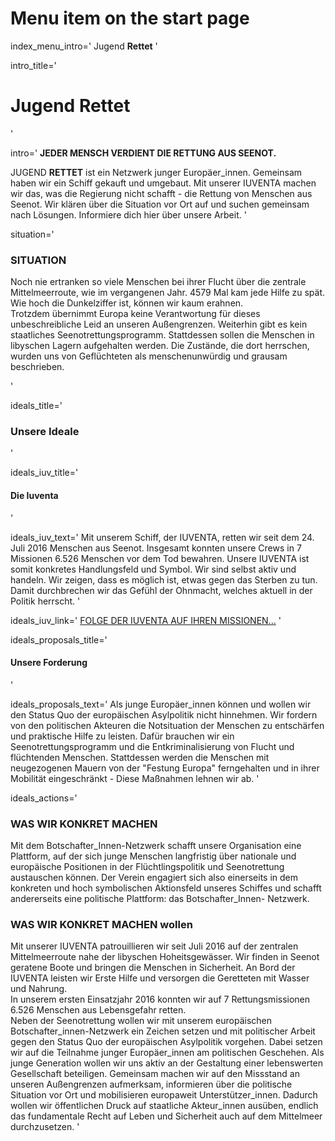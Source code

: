 # Menu item on the start page
index_menu_intro='
Jugend **Rettet**
'

intro_title='
# Jugend **Rettet**
'

intro='
**JEDER MENSCH VERDIENT DIE RETTUNG AUS SEENOT.**

JUGEND **RETTET** ist ein Netzwerk junger Europäer_innen. Gemeinsam haben wir ein Schiff gekauft und umgebaut. Mit unserer IUVENTA machen wir das, was die Regierung nicht schafft - die Rettung von Menschen aus Seenot. 
Wir klären über die Situation vor Ort auf und suchen gemeinsam nach Lösungen. Informiere dich hier über unsere Arbeit.
'

situation='
### SITUATION

Noch nie ertranken so viele Menschen bei ihrer Flucht über die zentrale Mittelmeerroute, wie im vergangenen Jahr. 4579 Mal kam jede Hilfe zu spät.  
Wie hoch die Dunkelziffer ist, können wir kaum erahnen.  
Trotzdem übernimmt Europa keine Verantwortung für dieses unbeschreibliche Leid an unseren Außengrenzen. Weiterhin gibt es kein staatliches Seenotrettungsprogramm. Stattdessen sollen die Menschen in libyschen Lagern aufgehalten werden. Die Zustände, die dort herrschen, wurden uns von Geflüchteten als menschenunwürdig und grausam beschrieben.

'

ideals_title='
### Unsere Ideale
'

ideals_iuv_title='
#### Die Iuventa
'

ideals_iuv_text='
Mit unserem Schiff, der IUVENTA, retten wir seit dem 24. Juli 2016 Menschen aus Seenot. Insgesamt konnten unsere Crews in 7 Missionen 6.526 Menschen vor dem Tod bewahren. Unsere IUVENTA ist somit konkretes Handlungsfeld und Symbol. Wir sind selbst aktiv und handeln. Wir zeigen, dass es möglich ist, etwas gegen das Sterben zu tun. Damit durchbrechen wir das Gefühl der Ohnmacht, welches aktuell in der Politik herrscht. 
'

ideals_iuv_link='
[FOLGE DER IUVENTA AUF IHREN MISSIONEN...](./about#iuventa)
'

ideals_proposals_title='
#### Unsere Forderung
'

ideals_proposals_text='
Als junge Europäer_innen können und wollen wir den Status Quo der europäischen Asylpolitik nicht hinnehmen. Wir fordern von den politischen Akteuren die Notsituation der Menschen zu entschärfen und praktische Hilfe zu leisten. Dafür brauchen wir ein Seenotrettungsprogramm und die Entkriminalisierung von Flucht und flüchtenden Menschen. 
Stattdessen werden die Menschen mit neugezogenen Mauern von der "Festung Europa" ferngehalten und in ihrer Mobilität eingeschränkt - Diese Maßnahmen lehnen wir ab.
'

ideals_actions='
### WAS WIR KONKRET MACHEN

Mit dem Botschafter_Innen-Netzwerk schafft unsere Organisation eine Plattform, auf der sich junge Menschen langfristig über nationale und europäische Positionen in der Flüchtlingspolitik und Seenotrettung austauschen können. Der Verein engagiert sich also einerseits in dem konkreten und hoch symbolischen Aktionsfeld unseres Schiffes und schafft andererseits eine politische Plattform: das Botschafter_Innen- Netzwerk.

### WAS WIR KONKRET MACHEN wollen

Mit unserer IUVENTA patrouillieren wir seit Juli 2016 auf der zentralen Mittelmeerroute nahe der libyschen Hoheitsgewässer. Wir finden in Seenot geratene Boote und bringen die Menschen in Sicherheit. An Bord der IUVENTA leisten wir Erste Hilfe und versorgen die Geretteten mit Wasser und Nahrung.  
In unserem ersten Einsatzjahr 2016 konnten wir auf 7 Rettungsmissionen 6.526 Menschen aus Lebensgefahr retten.  
Neben der Seenotrettung wollen wir mit unserem europäischen Botschafter_innen-Netzwerk ein Zeichen setzen und mit politischer Arbeit gegen den Status Quo der europäischen Asylpolitik vorgehen. Dabei setzen wir auf die Teilnahme junger Europäer_innen am politischen Geschehen. Als junge Generation wollen wir uns aktiv an der Gestaltung einer lebenswerten Gesellschaft beteiligen. Gemeinsam machen wir auf den Missstand an unseren Außengrenzen aufmerksam, informieren über die politische Situation vor Ort und mobilisieren europaweit Unterstützer_innen. Dadurch wollen wir öffentlichen Druck auf staatliche Akteur_innen ausüben, endlich das fundamentale Recht auf Leben und Sicherheit auch auf dem Mittelmeer durchzusetzen.
'
